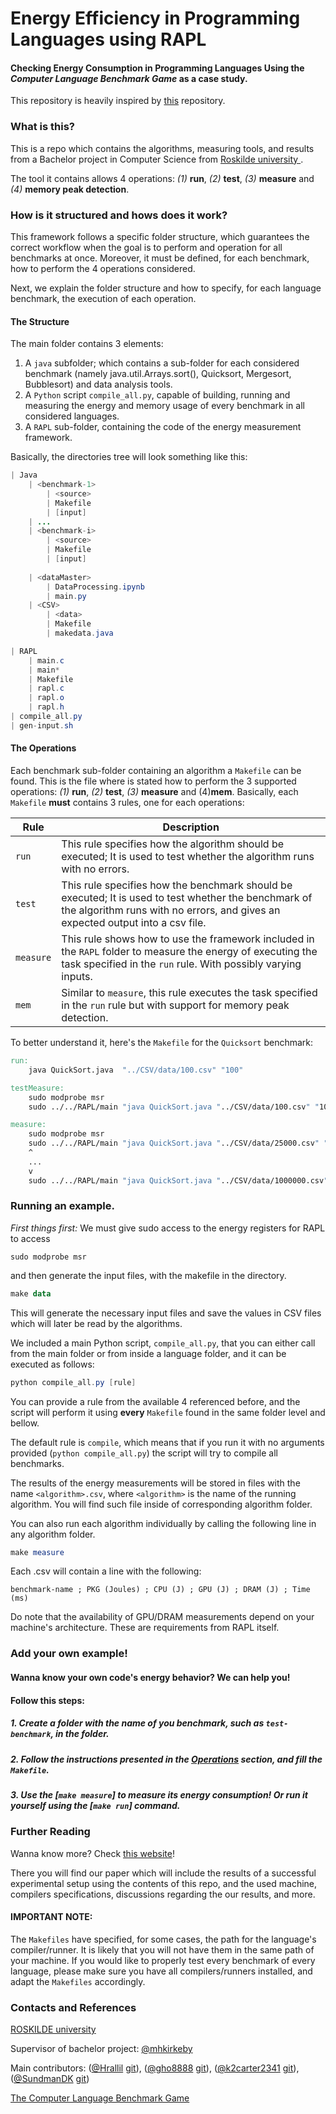 # Energy Efficiency in Programming Languages using RAPL
#### Checking Energy Consumption in Programming Languages Using the _Computer Language Benchmark Game_ as a case study.

This repository is heavily inspired by [this](https://github.com/greensoftwarelab/Energy-Languages) repository. 

### What is this?

This is a repo which contains the algorithms, measuring tools, and results from a Bachelor project in Computer Science from [Roskilde university ](https://ruc.dk).

The tool it contains allows 4 operations: *(1)* **run**, *(2)* **test**, *(3)* **measure** and *(4)* **memory peak detection**.

### How is it structured and hows does it work?

This framework follows a specific folder structure, which guarantees the correct workflow when the goal is to perform and operation for all benchmarks at once.
Moreover, it must be defined, for each benchmark, how to perform the 4 operations considered.

Next, we explain the folder structure and how to specify, for each language benchmark, the execution of each operation.

#### The Structure
The main folder contains 3 elements: 
1. A `java` subfolder; which contains a sub-folder for each considered benchmark (namely java.util.Arrays.sort(), Quicksort, Mergesort, Bubblesort) and data analysis tools.
2. A `Python` script `compile_all.py`, capable of building, running and measuring the energy and memory usage of every benchmark in all considered languages.
3. A `RAPL` sub-folder, containing the code of the energy measurement framework.

Basically, the directories tree will look something like this:

```Java
| Java
	| <benchmark-1>
		| <source>
		| Makefile
		| [input]
	| ...
	| <benchmark-i>
		| <source>
		| Makefile
		| [input]
	
	| <dataMaster>
		| DataProcessing.ipynb
		| main.py
	| <CSV>
		| <data>
		| Makefile
		| makedata.java

| RAPL
	| main.c
	| main*
	| Makefile
	| rapl.c
	| rapl.o
	| rapl.h
| compile_all.py
| gen-input.sh

```




#### The Operations

Each benchmark sub-folder containing an algorithm a `Makefile` can be found.
This is the file where is stated how to perform the 3 supported operations: *(1)* **run**, *(2)* **test**, *(3)* **measure** and (4)**mem**. 
Basically, each `Makefile` **must** contains 3 rules, one for each operations:

| Rule | Description |
| -------- | -------- |
| `run` | This rule specifies how the algorithm should be executed; It is used to test whether the algorithm runs with no errors. |
| `test` | This rule specifies how the benchmark should be executed; It is used to test whether the benchmark of the algorithm runs with no errors, and gives an expected output into a csv file. |
| `measure` | This rule shows how to use the framework included in the `RAPL` folder to measure the energy of executing the task specified in the `run` rule. With possibly varying  inputs. |
| `mem` | Similar to `measure`, this rule executes the task specified in the `run` rule but with support for memory peak detection. |

To better understand it, here's the `Makefile` for the `Quicksort` benchmark:

```Makefile
run:
	java QuickSort.java  "../CSV/data/100.csv" "100"

testMeasure: 
	sudo modprobe msr
	sudo ../../RAPL/main "java QuickSort.java "../CSV/data/100.csv" "100" " test Quicksort

measure: 
	sudo modprobe msr
	sudo ../../RAPL/main "java QuickSort.java "../CSV/data/25000.csv" "25000" " quicksort quicksort25000
	^
	...
	v
	sudo ../../RAPL/main "java QuickSort.java "../CSV/data/1000000.csv" "1000000" " quicksort quicksort1000000


```

### Running an example.

*First things first:* We must give sudo access to the energy registers for RAPL to access
```
sudo modprobe msr
```
and then generate the input files, with the makefile in the <CSV> directory.

```PowerShell
make data
```
This will generate the necessary input files and save the values in CSV files which will later be read by the algorithms.

We included a main Python script, `compile_all.py`, that you can either call from the main folder or from inside a language folder, and it can be executed as follows:

```PowerShell
python compile_all.py [rule]
```

You can provide a rule from the available 4 referenced before, and the script will perform it using **every** `Makefile` found in the same folder level and bellow.

The default rule is `compile`, which means that if you run it with no arguments provided (`python compile_all.py`) the script will try to compile all benchmarks.

The results of the energy measurements will be stored in files with the name `<algorithm>.csv`, where `<algorithm>` is the name of the running algorithm. 
You will find such file inside of corresponding algorithm folder.

You can also run each algorithm individually by calling the following line in any algorithm folder.

```PowerShell
make measure
```

Each <algorithm>.csv will contain a line with the following: 

```benchmark-name ; PKG (Joules) ; CPU (J) ; GPU (J) ; DRAM (J) ; Time (ms)```

Do note that the availability of GPU/DRAM measurements depend on your machine's architecture. These are requirements from RAPL itself.

### Add your own example!
#### Wanna know your own code's energy behavior? We can help you!
#### Follow this steps:

##### 1. Create a folder with the name of you benchmark, such as `test-benchmark`, in the <Java> folder.

##### 2. Follow the instructions presented in the [Operations](#the-operations) section, and fill the `Makefile`.

##### 3. Use the [`make measure`] to measure its energy consumption! Or run it yourself using the [`make run`] command.

### Further Reading
Wanna know more? Check [this website](TBA)!

There you will find our paper which will include the results of a successful experimental setup using the contents of this repo, and the used machine, compilers specifications, discussions regarding the our results, and more.

#### IMPORTANT NOTE:
The `Makefiles` have specified, for some cases, the path for the language's compiler/runner. 
It is likely that you will not have them in the same path of your machine.
If you would like to properly test every benchmark of every language, please make sure you have all compilers/runners installed, and adapt the `Makefiles` accordingly.

### Contacts and References

[ROSKILDE university ](https://ruc.dk)

Supervisor of bachelor project: [@mhkirkeby](http://github.com/mhkirkeby)

Main contributors: 
	([@Hrallil](mamaar@ruc.dk) [git](http://github.com/Hrallil)), 
	([@gho8888](smgho@ruc.dk) [git](http://github.com/gho8888)), 
	([@k2carter2341](kcarter@ruc.dk) [git](http://github.com/k2carter2341)),
	([@SundmanDK](sundman@ruc.dk) [git](http://github.com/sundmanDK))


[The Computer Language Benchmark Game](https://benchmarksgame-team.pages.debian.net/benchmarksgame/)

